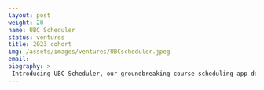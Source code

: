 ```yaml
---
layout: post
weight: 20
name: UBC Scheduler
status: ventures
title: 2023 cohort
img: /assets/images/ventures/UBCscheduler.jpeg
email: 
biography: >
 Introducing UBC Scheduler, our groundbreaking course scheduling app designed to tackle the widespread issue faced by 17 million North American students: time-consuming and inefficient course planning. After three years of meticulous research, we present an app that eradicates the hassle of manual scheduling. Say goodbye to the chaos of dashing between classes or missing meals. UBC Scheduler empowers students, from internationals paying $35,000 a year to locals choosing from 6000 courses, to easily craft the perfect schedule. With a simple click, embrace a transformed scheduling experience that prioritizes your success and preferences. Achieve your ideal schedule effortlessly!
---
```

<!--stackedit_data:
eyJoaXN0b3J5IjpbODM1Mjc5MDc1LDIxMTE5Nzg3MTgsMTY5OD
UzMjE1NSwtMTYzMzQxOTA4NV19
-->
